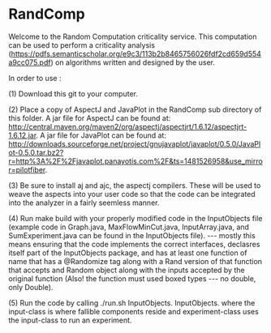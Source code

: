 # RandComp

Welcome to the Random Computation criticality service. This computation can be used to perform a criticality analysis (https://pdfs.semanticscholar.org/e9c3/113b2b8465756026fdf2cd659d554a9cc075.pdf) on algorithms written and designed by the user. 

In order to use :

(1) Download this git to your computer. 

(2) Place a copy of AspectJ and JavaPlot in the RandComp sub directory of this folder. A jar file for AspectJ can be found at: http://central.maven.org/maven2/org/aspectj/aspectjrt/1.6.12/aspectjrt-1.6.12.jar. A jar file for JavaPlot can be found at: http://downloads.sourceforge.net/project/gnujavaplot/javaplot/0.5.0/JavaPlot-0.5.0.tar.bz2?r=http%3A%2F%2Fjavaplot.panayotis.com%2F&ts=1481526958&use_mirror=pilotfiber.

(3) Be sure to install aj and ajc, the aspectj compilers. These will be used to weave the aspects into your user code so that the code can be integrated into the analyzer in a fairly seemless manner. 

(4) Run make build with your properly modified code in the InputObjects file (example code in Graph.java, MaxFlowMinCut.java, InputArray.java, and SumExperiment.java can be found in the InputObjects file). --- mostly this means ensuring that the code implements the correct interfaces, declasres itself part of the InputObjects package, and has at least one function of name <function-name> that has a @Randomize tag along with a <function-name>Rand version of that function that accepts and Random object along with the inputs accepted by the original function (Also! the function must used boxed types --- no double, only Double). 

(5) Run the code by calling ./run.sh InputObjects.<input-class> InputObjects.<experiment-class> where the input-class is where fallible components reside and experiment-class uses the input-class to run an experiment. 

